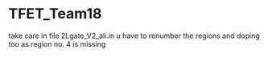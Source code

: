 # TFET_Team18
take care in file 2Lgate_V2_ali.in   u have to renumber the regions and doping too as region no. 4 is missing  